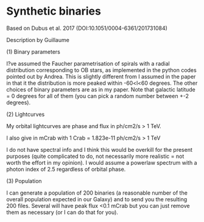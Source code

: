 # Synthetic binaries

Based on Dubus et al. 2017 (DOI:10.1051/0004-6361/201731084)

Description by Guillaume

(1) Binary parameters

I?ve assumed the Faucher parametrisation of spirals with a radial distribution corresponding to OB stars, as implemented in the python codes pointed out by Andrea. This is slightly different from I assumed in the paper in that it the distribution is more peaked within -60<l<60 degrees.
The other choices of binary parameters are as in my paper. Note that galactic latitude = 0 degrees for all of them (you can pick a random number between +-2 degrees).

(2) Lightcurves

My orbital lightcurves are phase and flux in ph/cm2/s > 1 TeV.

I also give in mCrab with 1 Crab = 1.823e-11 ph/cm2/s > 1 TeV 

I do not have spectral info and I think this would be overkill for the present purposes (quite complicated to do, not necessarily more realistic = not worth the effort in my opinion). I would assume a powerlaw spectrum with a photon index of 2.5 regardless of orbital phase.

(3) Population

I can generate a population of 200 binaries (a reasonable number of the overall population expected in our Galaxy) and to send you the resulting 200 files. Several will have peak flux <0.1 mCrab but you can just remove them as necessary (or I can do that for you).